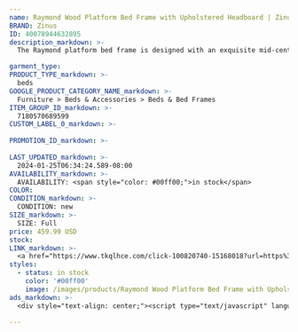 ```yaml
---
name: Raymond Wood Platform Bed Frame with Upholstered Headboard | Zinus Full
BRAND: Zinus
ID: 40078944632895
description_markdown: >-
  The Raymond platform bed frame is designed with an exquisite mid-century style, this handsome frame features a deep finish with organic wood grain and tapered, brass tipped legs for a polished feel. Its grey upholstered headboard softens the look and comfortably cushions your back while sitting up in bed. The headboard has an adjustable height that can be customized during assembly to perfectly suit the thickness of your mattress.

garment_type:
PRODUCT_TYPE_markdown: >-
  beds
GOOGLE_PRODUCT_CATEGORY_NAME_markdown: >-
  Furniture > Beds & Accessories > Beds & Bed Frames
ITEM_GROUP_ID_markdown: >-
  7180570689599
CUSTOM_LABEL_0_markdown: >-
  
PROMOTION_ID_markdown: >-
  
LAST_UPDATED_markdown: >-
  2024-01-25T06:34:24.589-08:00
AVAILABILITY_markdown: >-
  AVAILABILITY: <span style="color: #00ff00;">in stock</span>
COLOR:
CONDITION_markdown: >-
  CONDITION: new
SIZE_markdown: >-
  SIZE: Full
price: 459.99 USD
stock: 
LINK_markdown: >-
  <a href="https://www.tkqlhce.com/click-100820740-15168018?url=https%3A%2F%2Fwww.zinus.com%2Fproducts%2Fraymond-wood-platform-bed-frame-with-upholstered-headboard%3Fvariant%3D40078944632895" target="_blank" style="display: inline-block; padding: 10px 20px; font-size: 16px; text-align: center; text-decoration: none; cursor: pointer; border: 1px solid #3498db; color: #3498db; background-color: #fff; border-radius: 5px; transition: background-color 0.3s;">Go to Product</a>
styles:
  - status: in stock
    color: '#00ff00'
    image: /images/products/Raymond Wood Platform Bed Frame with Upholstered Headboard _ Zinus Full/RaymondMidCenturyBedUpholsteredWoodPB_zinus.com.jpg
ads_markdown: >-
  <div style="text-align: center;"><script type="text/javascript" language="javascript" src="https://www.kqzyfj.com/placeholder-52269580?target=_top&mouseover=N"></script></div>

---
```

